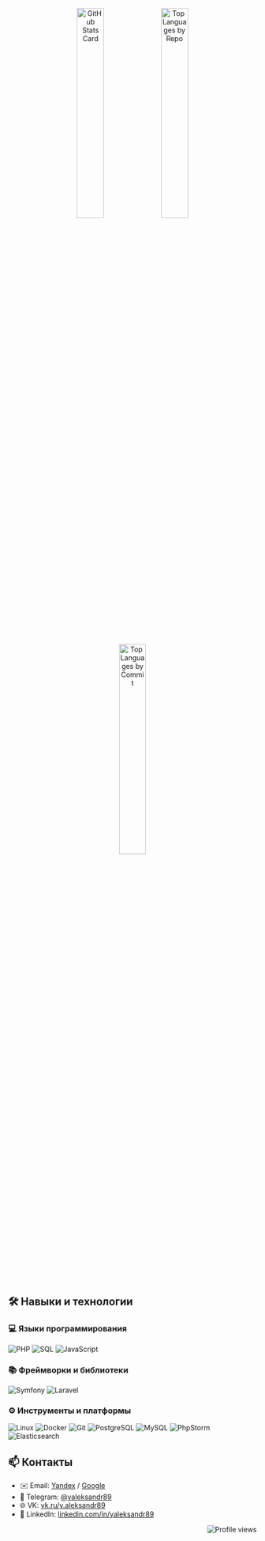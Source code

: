 <div align="center">
  <img src="https://github-profile-summary-cards.vercel.app/api/cards/stats?username=yaleksandr89" alt="GitHub Stats Card" width="33%" />
  <img src="https://github-profile-summary-cards.vercel.app/api/cards/repos-per-language?username=yaleksandr89" alt="Top Languages by Repo" width="33%" />
  <img src="https://github-profile-summary-cards.vercel.app/api/cards/most-commit-language?username=yaleksandr89" alt="Top Languages by Commit" width="33%" />
</div>

## 🛠️ Навыки и технологии

### 💻 Языки программирования

![PHP](https://img.shields.io/badge/-PHP-777BB4?style=flat&logo=php&logoColor=white)
![SQL](https://img.shields.io/badge/-SQL-4479A1?style=flat&logo=postgresql&logoColor=white)
![JavaScript](https://img.shields.io/badge/-JavaScript-F7DF1E?style=flat&logo=javascript&logoColor=white)

### 📚 Фреймворки и библиотеки

![Symfony](https://img.shields.io/badge/-Symfony-000000?style=flat&logo=symfony&logoColor=white)
![Laravel](https://img.shields.io/badge/-Laravel-FF2D20?style=flat&logo=laravel&logoColor=white)

### ⚙️ Инструменты и платформы

![Linux](https://img.shields.io/badge/-Linux-FCC624?style=flat&logo=linux&logoColor=white)
![Docker](https://img.shields.io/badge/-Docker-2496ED?style=flat&logo=docker&logoColor=white)
![Git](https://img.shields.io/badge/-Git-F05032?style=flat&logo=git&logoColor=white)
![PostgreSQL](https://img.shields.io/badge/-PostgreSQL-336791?style=flat&logo=postgresql&logoColor=white)
![MySQL](https://img.shields.io/badge/-MariaDb-4479A1?style=flat&logo=mariadb&logoColor=white)
![PhpStorm](https://img.shields.io/badge/-PhpStorm-000000?style=flat&logo=phpstorm&logoColor=white)
![Elasticsearch](https://img.shields.io/badge/-Elasticsearch-000000?style=flat&logo=elasticsearch&logoColor=white)

## 📫 Контакты

- ✉️ Email: [Yandex](mailto:y.aleksandr89@yandex.ru) / [Google](mailto:y.aleksandr89@gmail.com)
- 💬 Telegram: [@yaleksandr89](https://t.me/yaleksandr89)
- 🌐 VK: [vk.ru/y.aleksandr89](https://vk.ru/y.aleksandr89)
- 💼 LinkedIn: [linkedin.com/in/yaleksandr89](https://www.linkedin.com/in/yaleksandr89)

<div align="right">
  <img src="https://komarev.com/ghpvc/?username=yaleksandr89" alt="Profile views"/>
</div>
